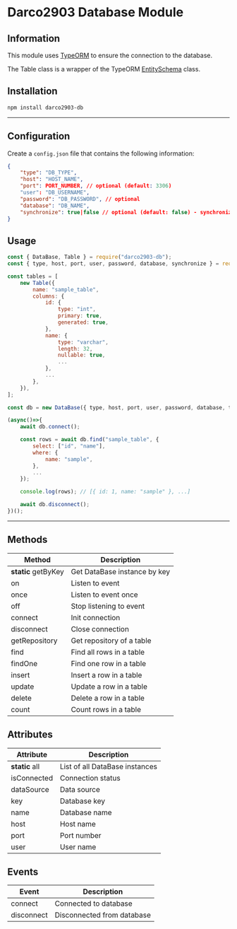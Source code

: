# Darco2903 Database Module

## Information

This module uses [TypeORM](https://typeorm.io/) to ensure the connection to the database.

The Table class is a wrapper of the TypeORM [EntitySchema](https://typeorm.io/usage-with-javascript#entitycategoryjs) class.

## Installation

```bash
npm install darco2903-db
```

---

## Configuration

Create a `config.json` file that contains the following information:

```json
{
    "type": "DB_TYPE",
    "host": "HOST_NAME",
    "port": PORT_NUMBER, // optional (default: 3306)
    "user": "DB_USERNAME",
    "password": "DB_PASSWORD", // optional
    "database": "DB_NAME",
    "synchronize": true|false // optional (default: false) - synchronize tables with database on connection
}
```

## Usage

```js
const { DataBase, Table } = require("darco2903-db");
const { type, host, port, user, password, database, synchronize } = require("./config.json");

const tables = [
    new Table({
        name: "sample_table",
        columns: {
            id: {
                type: "int",
                primary: true,
                generated: true,
            },
            name: {
                type: "varchar",
                length: 32,
                nullable: true,
                ...
            },
            ...
        },
    }),
];

const db = new DataBase({ type, host, port, user, password, database, tables, synchronize });

(async()=>{
    await db.connect();

    const rows = await db.find("sample_table", {
        select: ["id", "name"],
        where: {
            name: "sample",
        },
        ...
    });

    console.log(rows); // [{ id: 1, name: "sample" }, ...]

    await db.disconnect();
})();
```

---

## Methods

| Method              | Description                  |
| ------------------- | ---------------------------- |
| **static** getByKey | Get DataBase instance by key |
| on                  | Listen to event              |
| once                | Listen to event once         |
| off                 | Stop listening to event      |
| connect             | Init connection              |
| disconnect          | Close connection             |
| getRepository       | Get repository of a table    |
| find                | Find all rows in a table     |
| findOne             | Find one row in a table      |
| insert              | Insert a row in a table      |
| update              | Update a row in a table      |
| delete              | Delete a row in a table      |
| count               | Count rows in a table        |

## Attributes

| Attribute      | Description                    |
| -------------- | ------------------------------ |
| **static** all | List of all DataBase instances |
| isConnected    | Connection status              |
| dataSource     | Data source                    |
| key            | Database key                   |
| name           | Database name                  |
| host           | Host name                      |
| port           | Port number                    |
| user           | User name                      |

## Events

| Event      | Description                |
| ---------- | -------------------------- |
| connect    | Connected to database      |
| disconnect | Disconnected from database |
